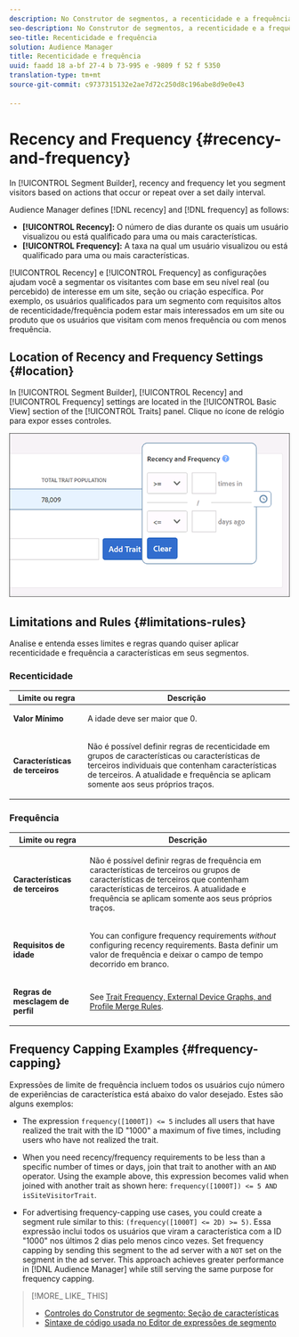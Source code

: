 ```yaml
---
description: No Construtor de segmentos, a recenticidade e a frequência permitem que você segmente os visitantes com base em ações que ocorrem ou se repetem por um intervalo diário.
seo-description: No Construtor de segmentos, a recenticidade e a frequência permitem que você segmente os visitantes com base em ações que ocorrem ou se repetem por um intervalo diário.
seo-title: Recenticidade e frequência
solution: Audience Manager
title: Recenticidade e frequência
uuid: faadd 18 a-bf 27-4 b 73-995 e -9809 f 52 f 5350
translation-type: tm+mt
source-git-commit: c9737315132e2ae7d72c250d8c196abe8d9e0e43

---
```



# Recency and Frequency {#recency-and-frequency}

In [!UICONTROL Segment Builder], recency and frequency let you segment visitors based on actions that occur or repeat over a set daily interval.

Audience Manager defines [!DNL recency] and [!DNL frequency] as follows:

* **[!UICONTROL Recency]:** O número de dias durante os quais um usuário visualizou ou está qualificado para uma ou mais características.
* **[!UICONTROL Frequency]:** A taxa na qual um usuário visualizou ou está qualificado para uma ou mais características.

[!UICONTROL Recency] e [!UICONTROL Frequency] as configurações ajudam você a segmentar os visitantes com base em seu nível real (ou percebido) de interesse em um site, seção ou criação específica. Por exemplo, os usuários qualificados para um segmento com requisitos altos de recenticidade/frequência podem estar mais interessados em um site ou produto que os usuários que visitam com menos frequência ou com menos frequência.

## Location of Recency and Frequency Settings {#location}

In [!UICONTROL Segment Builder], [!UICONTROL Recency] and [!UICONTROL Frequency] settings are located in the [!UICONTROL Basic View] section of the [!UICONTROL Traits] panel. Clique no ícone de relógio para expor esses controles.

![](assets/recency_frequency.png)

## Limitations and Rules {#limitations-rules}

Analise e entenda esses limites e regras quando quiser aplicar recenticidade e frequência a características em seus segmentos.

### Recenticidade

<table id="table_026064124C694D75B7A960457D50170B"> 
 <thead> 
  <tr> 
   <th colname="col1" class="entry"> Limite ou regra </th> 
   <th colname="col2" class="entry"> Descrição </th> 
  </tr> 
 </thead>
 <tbody> 
  <tr> 
   <td colname="col1"> <p> <b>Valor Mínimo</b> </p> </td> 
   <td colname="col2"> <p>A idade deve ser maior que 0. </p> </td> 
  </tr> 
  <tr> 
   <td colname="col1"> <p> <b>Características de terceiros</b> </p> </td> 
   <td colname="col2"> <p>Não é possível definir regras de recenticidade em grupos de características ou características de terceiros individuais que contenham características de terceiros. A atualidade e frequência se aplicam somente aos seus próprios traços. </p> </td> 
  </tr> 
 </tbody> 
</table>

### Frequência

<table id="table_EBD621D26C8B4D03933E8C0753C892A7"> 
 <thead> 
  <tr> 
   <th colname="col1" class="entry"> Limite ou regra </th> 
   <th colname="col2" class="entry"> Descrição </th> 
  </tr> 
 </thead>
 <tbody> 
  <tr> 
   <td colname="col1"> <p> <b>Características de terceiros</b> </p> </td> 
   <td colname="col2"> <p>Não é possível definir regras de frequência em características de terceiros ou grupos de características de terceiros que contenham características de terceiros. A atualidade e frequência se aplicam somente aos seus próprios traços. </p> </td> 
  </tr> 
  <tr> 
   <td colname="col1"> <p> <b>Requisitos de idade</b> </p> </td> 
   <td colname="col2"> <p>You can configure frequency requirements <i>without</i> configuring recency requirements. Basta definir um valor de frequência e deixar o campo de tempo decorrido em branco. </p> </td> 
  </tr> 
  <tr> 
   <td colname="col1"> <p><b>Regras de mesclagem de perfil</b> </p> </td> 
   <td colname="col2"> <p>See <a href="../../faq/faq-profile-merge.md#trait-freq-device-rules"> Trait Frequency, External Device Graphs, and Profile Merge Rules</a>. </p> </td> 
  </tr> 
 </tbody> 
</table>

## Frequency Capping Examples {#frequency-capping}

Expressões de limite de frequência incluem todos os usuários cujo número de experiências de característica está abaixo do valor desejado. Estes são alguns exemplos:

* The expression `frequency([1000T]) <= 5` includes all users that have realized the trait with the ID "1000" a maximum of five times, including users who have not realized the trait.
* When you need recency/frequency requirements to be less than a specific number of times or days, join that trait to another with an `AND` operator. Using the example above, this expression becomes valid when joined with another trait as shown here: `frequency([1000T]) <= 5 AND isSiteVisitorTrait`.

* For advertising frequency-capping use cases, you could create a segment rule similar to this: `(frequency([1000T] <= 2D) >= 5)`. Essa expressão inclui todos os usuários que viram a característica com a ID "1000" nos últimos 2 dias pelo menos cinco vezes. Set frequency capping by sending this segment to the ad server with a `NOT` set on the segment in the ad server. This approach achieves greater performance in [!DNL Audience Manager] while still serving the same purpose for frequency capping.

>[!MORE_ LIKE_ THIS]
>
>* [Controles do Construtor de segmento: Seção de características](../../features/segments/segment-builder.md#segment-builder-controls-traits)
>* [Sintaxe de código usada no Editor de expressões de segmento](../../features/segments/segment-code-syntax.md)


